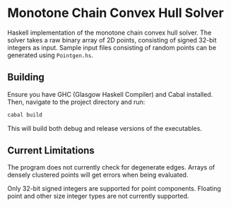 # Monotone Chain Convex Hull Solver

Haskell implementation of the monotone chain convex hull solver. The solver takes a raw binary array of 2D points, consisting of signed 32-bit integers as input. Sample input files consisting of random points can be generated using `Pointgen.hs`.

## Building
Ensure you have GHC (Glasgow Haskell Compiler) and Cabal installed. Then, navigate to the project directory and run:

``` bash
cabal build
```

This will build both debug and release versions of the executables.

## Current Limitations
The program does not currently check for degenerate edges. Arrays of densely clustered points will get errors when being evaluated.

Only 32-bit signed integers are supported for point components. Floating point and other size integer types are not currently supported.
